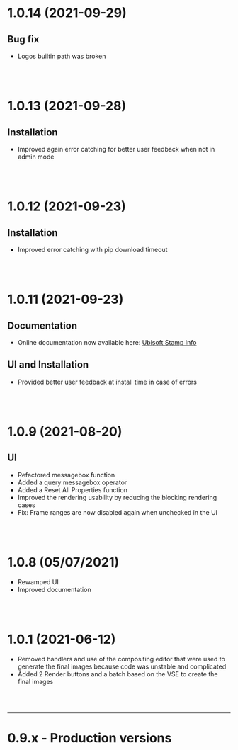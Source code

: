 # 1.0.14 (2021-09-29)


## Bug fix

- Logos builtin path was broken


<br><br>

# 1.0.13 (2021-09-28)

## Installation

- Improved again error catching for better user feedback when not in admin mode


<br><br>

# 1.0.12 (2021-09-23)

## Installation

- Improved error catching with pip download timeout


<br><br>

# 1.0.11 (2021-09-23)

## Documentation

- Online documentation now available here: [Ubisoft Stamp Info](https://ubisoft-stampinfo.readthedocs.io/)

## UI and Installation

- Provided better user feedback at install time in case of errors


<br><br>

# 1.0.9 (2021-08-20)

## UI

- Refactored messagebox function
- Added a query messagebox operator
- Added a Reset All Properties function
- Improved the rendering usability by reducing the blocking rendering cases
- Fix: Frame ranges are now disabled again when unchecked in the UI


<br><br>

# 1.0.8 (05/07/2021)

- Rewamped UI
- Improved documentation


<br><br>

# 1.0.1 (2021-06-12)

- Removed handlers and use of the compositing editor that were used to generate the final images
because code was unstable and complicated
- Added 2 Render buttons and a batch based on the VSE to create the final images


<br><br>

--------

# 0.9.x - Production versions

